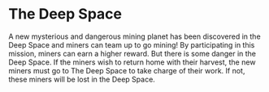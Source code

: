 # The Deep Space

​A new mysterious and dangerous mining planet has been discovered in the Deep Space and miners can team up to go mining! By participating in this mission, miners can earn a higher reward. But there is some danger in the Deep Space. If the miners wish to return home with their harvest, the new miners must go to The Deep Space to take charge of their work. If not, these miners will be lost in the Deep Space.

